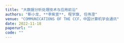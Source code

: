 ```yaml
---
title: "大数据分析处理技术与应用前沿"
authors: "靳小龙, **李紫宣**, 程学旗, 任伟澄"
venue: "COMMUNICATIONS OF THE CCF，中国计算机学会通讯"
date: 2022-11-18
paperurl: ""
code: ""
---
```

